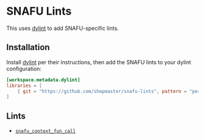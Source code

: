 # SNAFU Lints

This uses [dylint][] to add SNAFU-specific lints.

[dylint]: https://github.com/trailofbits/dylint

## Installation

Install [dylint][] per their instructions, then add the SNAFU lints to
your dylint configuration:

```toml
[workspace.metadata.dylint]
libraries = [
    { git = "https://github.com/shepmaster/snafu-lints", pattern = "perf/*" },
]
```

## Lints

- [`snafu_context_fun_call`](./perf/snafu_context_fun_call)
